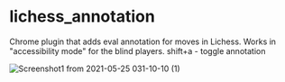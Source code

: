 # lichess_annotation
Chrome plugin that adds eval annotation for moves in Lichess. Works in "accessibility mode" for the blind players.
shift+a - toggle annotation

![Screenshot1 from 2021-05-25 031-10-10 (1)](https://user-images.githubusercontent.com/2293384/119418257-a45edb00-bd08-11eb-8999-2f8c653cc9ba.png)

